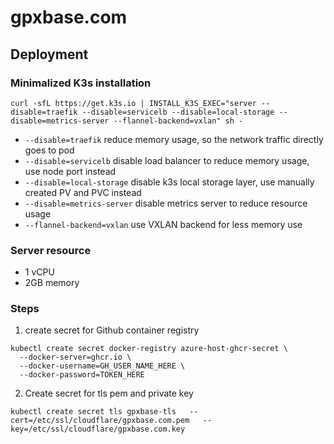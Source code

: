 # gpxbase.com

## Deployment

### Minimalized K3s installation

```shell
curl -sfL https://get.k3s.io | INSTALL_K3S_EXEC="server --disable=traefik --disable=servicelb --disable=local-storage --disable=metrics-server --flannel-backend=vxlan" sh -
```

* `--disable=traefik` reduce memory usage, so the network traffic directly goes to pod
* `--disable=servicelb` disable load balancer to reduce memory usage, use node port instead
* `--disable=local-storage` disable k3s local storage layer, use manually created PV and PVC instead
* `--disable=metrics-server` disable metrics server to reduce resource usage
* `--flannel-backend=vxlan` use VXLAN backend for less memory use

### Server resource

* 1 vCPU
* 2GB memory

### Steps

1. create secret for Github container registry

```shell
kubectl create secret docker-registry azure-host-ghcr-secret \
  --docker-server=ghcr.io \
  --docker-username=GH_USER_NAME_HERE \
  --docker-password=TOKEN_HERE
```

2. Create secret for tls pem and private key

```shell
kubectl create secret tls gpxbase-tls   --cert=/etc/ssl/cloudflare/gpxbase.com.pem   --key=/etc/ssl/cloudflare/gpxbase.com.key
```